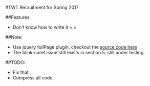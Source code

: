 #TWT Recruitment for Spring 2017

##Features:
- Don't know how to write it =.=

##Note:
- Use jquery fullPage plugin, checkout the [source code here](https://github.com/alvarotrigo/fullPage.js)
- The blink-caret issue still exists in section 5, still under testing.

##TODO:
- Fix that.
- Compress all code.
